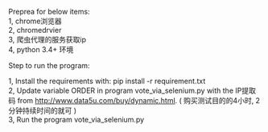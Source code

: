 Preprea for below items: <br>1, chrome浏览器 <br>2, chromedrvier <br>3, 爬虫代理的服务获取ip <br>4, python 3.4+ 环境

Step to run the program:

1, Install the requirements with: pip install -r requirement.txt <br>
2, Update variable ORDER in program vote_via_selenium.py with the IP提取码 from http://www.data5u.com/buy/dynamic.html. ( 购买测试目的的4小时, 2分钟持续时间的就可 ) 
<br>3, Run the program vote_via_selenium.py